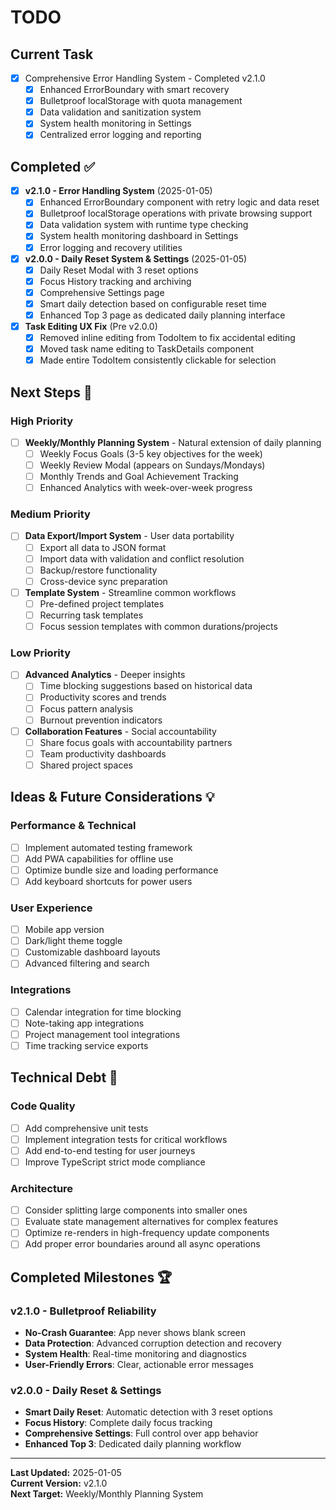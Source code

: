 # TODO

## Current Task
- [x] Comprehensive Error Handling System - Completed v2.1.0
  - [x] Enhanced ErrorBoundary with smart recovery
  - [x] Bulletproof localStorage with quota management
  - [x] Data validation and sanitization system
  - [x] System health monitoring in Settings
  - [x] Centralized error logging and reporting

## Completed ✅
- [x] **v2.1.0 - Error Handling System** (2025-01-05)
  - [x] Enhanced ErrorBoundary component with retry logic and data reset
  - [x] Bulletproof localStorage operations with private browsing support
  - [x] Data validation system with runtime type checking
  - [x] System health monitoring dashboard in Settings
  - [x] Error logging and recovery utilities

- [x] **v2.0.0 - Daily Reset System & Settings** (2025-01-05)
  - [x] Daily Reset Modal with 3 reset options
  - [x] Focus History tracking and archiving
  - [x] Comprehensive Settings page
  - [x] Smart daily detection based on configurable reset time
  - [x] Enhanced Top 3 page as dedicated daily planning interface

- [x] **Task Editing UX Fix** (Pre v2.0.0)
  - [x] Removed inline editing from TodoItem to fix accidental editing
  - [x] Moved task name editing to TaskDetails component
  - [x] Made entire TodoItem consistently clickable for selection

## Next Steps 🎯

### High Priority
- [ ] **Weekly/Monthly Planning System** - Natural extension of daily planning
  - [ ] Weekly Focus Goals (3-5 key objectives for the week)
  - [ ] Weekly Review Modal (appears on Sundays/Mondays)
  - [ ] Monthly Trends and Goal Achievement Tracking
  - [ ] Enhanced Analytics with week-over-week progress

### Medium Priority  
- [ ] **Data Export/Import System** - User data portability
  - [ ] Export all data to JSON format
  - [ ] Import data with validation and conflict resolution
  - [ ] Backup/restore functionality
  - [ ] Cross-device sync preparation

- [ ] **Template System** - Streamline common workflows
  - [ ] Pre-defined project templates
  - [ ] Recurring task templates
  - [ ] Focus session templates with common durations/projects

### Low Priority
- [ ] **Advanced Analytics** - Deeper insights
  - [ ] Time blocking suggestions based on historical data
  - [ ] Productivity scores and trends
  - [ ] Focus pattern analysis
  - [ ] Burnout prevention indicators

- [ ] **Collaboration Features** - Social accountability
  - [ ] Share focus goals with accountability partners
  - [ ] Team productivity dashboards
  - [ ] Shared project spaces

## Ideas & Future Considerations 💡

### Performance & Technical
- [ ] Implement automated testing framework
- [ ] Add PWA capabilities for offline use
- [ ] Optimize bundle size and loading performance
- [ ] Add keyboard shortcuts for power users

### User Experience
- [ ] Mobile app version
- [ ] Dark/light theme toggle
- [ ] Customizable dashboard layouts
- [ ] Advanced filtering and search

### Integrations
- [ ] Calendar integration for time blocking
- [ ] Note-taking app integrations
- [ ] Project management tool integrations
- [ ] Time tracking service exports

## Technical Debt 🔧

### Code Quality
- [ ] Add comprehensive unit tests
- [ ] Implement integration tests for critical workflows
- [ ] Add end-to-end testing for user journeys
- [ ] Improve TypeScript strict mode compliance

### Architecture
- [ ] Consider splitting large components into smaller ones
- [ ] Evaluate state management alternatives for complex features
- [ ] Optimize re-renders in high-frequency update components
- [ ] Add proper error boundaries around all async operations

## Completed Milestones 🏆

### v2.1.0 - Bulletproof Reliability
- **No-Crash Guarantee**: App never shows blank screen
- **Data Protection**: Advanced corruption detection and recovery
- **System Health**: Real-time monitoring and diagnostics
- **User-Friendly Errors**: Clear, actionable error messages

### v2.0.0 - Daily Reset & Settings
- **Smart Daily Reset**: Automatic detection with 3 reset options
- **Focus History**: Complete daily focus tracking
- **Comprehensive Settings**: Full control over app behavior
- **Enhanced Top 3**: Dedicated daily planning workflow

---

**Last Updated:** 2025-01-05  
**Current Version:** v2.1.0  
**Next Target:** Weekly/Monthly Planning System